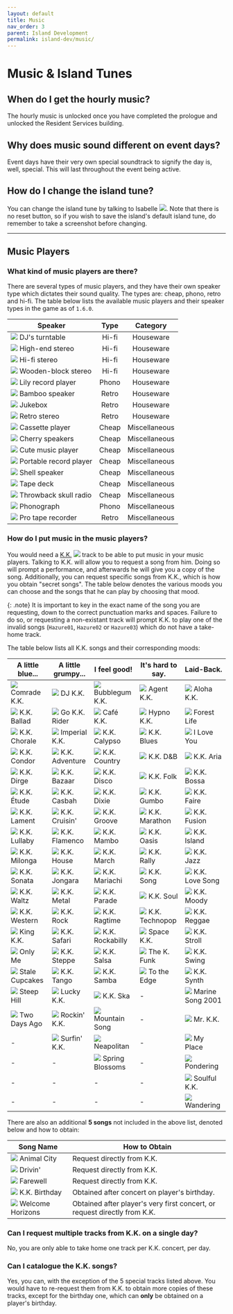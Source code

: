 ```yaml
---
layout: default
title: Music
nav_order: 3
parent: Island Development
permalink: island-dev/music/
---
```


# Music & Island Tunes
## When do I get the hourly music?
The hourly music is unlocked once you have completed the prologue and unlocked the Resident Services building.

## Why does music sound different on event days?
Event days have their very own special soundtrack to signify the day is, well, special. This will last throughout the event being active.

## How do I change the island tune?
You can change the island tune by talking to Isabelle <span><img src="https://alexislours.github.io/img/NpcIcon/sza.png" id="inv-icon"></span>. Note that there is no reset button, so if you wish to save the island's default island tune, do remember to take a screenshot before changing.

* * *

## Music Players
### What kind of music players are there?
There are several types of music players, and they have their own speaker type which dictates their sound quality. The types are: cheap, phono, retro and hi-fi. The table below lists the available music players and their speaker types in the game as of `1.6.0`.

| Speaker                                                                                                                                        | Type  |   Category    |
|------------------------------------------------------------------------------------------------------------------------------------------------|:-----:|:-------------:|
| <span><img src="https://alexislours.github.io/img/FtrIcon/FtrDJbooth_Remake_0_0.png" id="inv-icon"></span> DJ's turntable                      | Hi-fi |   Houseware   |
| <span><img src="https://alexislours.github.io/img/FtrIcon/FtrComponentPro.png" id="inv-icon"></span> High-end stereo                           | Hi-fi |   Houseware   |
| <span><img src="https://alexislours.github.io/img/FtrIcon/FtrComponentHighclass.png" id="inv-icon"></span> Hi-fi stereo                        | Hi-fi |   Houseware   |
| <span><img src="https://alexislours.github.io/img/FtrIcon/FtrBlockCompo_Remake_0_0.png" id="inv-icon"></span> Wooden-block stereo              | Hi-fi |   Houseware   |
| <span><img src="https://alexislours.github.io/img/FtrIcon/FtrFlowerRecordplayer_Remake_0_0.png" id="inv-icon"></span> Lily record player       | Phono |   Houseware   |
| <span><img src="https://alexislours.github.io/img/FtrIcon/FtrBambooMusic_Remake_0_0.png" id="inv-icon"></span> Bamboo speaker                  | Retro |   Houseware   |
| <span><img src="https://alexislours.github.io/img/FtrIcon/FtrJukebox.png" id="inv-icon"></span> Jukebox                                        | Retro |   Houseware   |
| <span><img src="https://alexislours.github.io/img/FtrIcon/FtrStereoRetro_Remake_0_0.png" id="inv-icon"></span> Retro stereo                    | Retro |   Houseware   |
| <span><img src="https://alexislours.github.io/img/FtrIcon/FtrRadicaseW_Remake_0_0.png" id="inv-icon"></span> Cassette player                   | Cheap | Miscellaneous |
| <span><img src="https://alexislours.github.io/img/FtrIcon/FtrFruitsMusic_Remake_0_0.png" id="inv-icon"></span> Cherry speakers                 | Cheap | Miscellaneous |
| <span><img src="https://alexislours.github.io/img/FtrIcon/FtrCuteAudio_Remake_0_0.png" id="inv-icon"></span> Cute music player                 | Cheap | Miscellaneous |
| <span><img src="https://alexislours.github.io/img/FtrIcon/FtrPortablerecordplayer_Remake_0_0.png" id="inv-icon"></span> Portable record player | Cheap | Miscellaneous |
| <span><img src="https://alexislours.github.io/img/FtrIcon/FtrShellMusic_Remake_0_0.png" id="inv-icon"></span> Shell speaker                    | Cheap | Miscellaneous |
| <span><img src="https://alexislours.github.io/img/FtrIcon/FtrRadicase_Remake_0_0.png" id="inv-icon"></span> Tape deck                          | Cheap | Miscellaneous |
| <span><img src="https://alexislours.github.io/img/FtrIcon/FtrBoyAudio_Remake_0_0.png" id="inv-icon"></span> Throwback skull radio              | Cheap | Miscellaneous |
| <span><img src="https://alexislours.github.io/img/FtrIcon/FtrPhonograph.png" id="inv-icon"></span> Phonograph                                  | Phono | Miscellaneous |
| <span><img src="https://alexislours.github.io/img/FtrIcon/FtrReelrecorder_Remake_0_0.png" id="inv-icon"></span> Pro tape recorder              | Retro | Miscellaneous |

### How do I put music in the music players?
You would need a [K.K.](/acnhfaq/npc#kk-slider) <span><img src="https://alexislours.github.io/img/NpcIcon/tkkA.png" id="inv-icon"></span> track to be able to put music in your music players. Talking to K.K. will allow you to request a song from him. Doing so will prompt a performance, and afterwards he will give you a copy of the song. Additionally, you can request specific songs from K.K., which is how you obtain "secret songs". The table below denotes the various moods you can choose and the songs that he can play by choosing that mood.

{: .note}
It is important to key in the exact name of the song you are requesting, down to the correct punctuation marks and spaces. Failure to do so, or requesting a non-existant track will prompt K.K. to play one of the invalid songs (`Hazure01`, `Hazure02` or `Hazure03`) which do not have a take-home track.

The table below lists all K.K. songs and their corresponding moods:

| A little blue... | A little grumpy... | I feel good!    | It's hard to say. | Laid-Back.       |
|------------------|--------------------|-----------------|-------------------|------------------|
| <span><img src="https://alexislours.github.io/img/Audio/mjk_ShowaKayo.png" id="inv-icon"></span> Comrade K.K. | <span><img src="https://alexislours.github.io/img/Audio/mjk_EuroBeat.png" id="inv-icon"></span> DJ K.K. | <span><img src="https://alexislours.github.io/img/Audio/mjk_Idol.png" id="inv-icon"></span> Bubblegum K.K. | <span><img src="https://alexislours.github.io/img/Audio/mjk_Keiji.png" id="inv-icon"></span> Agent K.K. | <span><img src="https://alexislours.github.io/img/Audio/mjk_Aloha.png" id="inv-icon"></span> Aloha K.K. |
| <span><img src="https://alexislours.github.io/img/Audio/mjk_Ballad.png" id="inv-icon"></span> K.K. Ballad  | <span><img src="https://alexislours.github.io/img/Audio/mjk_KekeRider.png" id="inv-icon"></span> Go K.K. Rider | <span><img src="https://alexislours.github.io/img/Audio/mjk_Paris.png" id="inv-icon"></span> Café K.K. | <span><img src="https://alexislours.github.io/img/Audio/mjk_UtataneNoYume.png" id="inv-icon"></span> Hypno K.K. | <span><img src="https://alexislours.github.io/img/Audio/mjk_MoriNoSeikatsu.png" id="inv-icon"></span> Forest Life      |
| <span><img src="https://alexislours.github.io/img/Audio/mjk_Sanbika.png" id="inv-icon"></span> K.K. Chorale     | <span><img src="https://alexislours.github.io/img/Audio/mjk_China.png" id="inv-icon"></span> Imperial K.K.      | <span><img src="https://alexislours.github.io/img/Audio/mjk_Caripso.png" id="inv-icon"></span> K.K. Calypso    | <span><img src="https://alexislours.github.io/img/Audio/mjk_Blues.png" id="inv-icon"></span> K.K. Blues        | <span><img src="https://alexislours.github.io/img/Audio/mjk_Daisuki.png" id="inv-icon"></span> I Love You       |
| <span><img src="https://alexislours.github.io/img/Audio/mjk_Peru.png" id="inv-icon"></span> K.K. Condor      | <span><img src="https://alexislours.github.io/img/Audio/mjk_Hollywood.png" id="inv-icon"></span> K.K. Adventure     | <span><img src="https://alexislours.github.io/img/Audio/mjk_Country.png" id="inv-icon"></span> K.K. Country    | <span><img src="https://alexislours.github.io/img/Audio/mjk_Drumnbass.png" id="inv-icon"></span> K.K. D&B          | <span><img src="https://alexislours.github.io/img/Audio/mjk_Maria.png" id="inv-icon"></span> K.K. Aria        |
| <span><img src="https://alexislours.github.io/img/Audio/mjk_KowaiUta.png" id="inv-icon"></span> K.K. Dirge       | <span><img src="https://alexislours.github.io/img/Audio/mjk_Roma.png" id="inv-icon"></span> K.K. Bazaar        | <span><img src="https://alexislours.github.io/img/Audio/mjk_Disco.png" id="inv-icon"></span> K.K. Disco      | <span><img src="https://alexislours.github.io/img/Audio/mjk_Minyo.png" id="inv-icon"></span> K.K. Folk         | <span><img src="https://alexislours.github.io/img/Audio/mjk_Bossa.png" id="inv-icon"></span> K.K. Bossa       |
| <span><img src="https://alexislours.github.io/img/Audio/mjk_Etude.png" id="inv-icon"></span> K.K. Étude       | <span><img src="https://alexislours.github.io/img/Audio/mjk_Turkey.png" id="inv-icon"></span> K.K. Casbah        | <span><img src="https://alexislours.github.io/img/Audio/mjk_Dixie.png" id="inv-icon"></span> K.K. Dixie      | <span><img src="https://alexislours.github.io/img/Audio/mjk_NewOrleans.png" id="inv-icon"></span> K.K. Gumbo        | <span><img src="https://alexislours.github.io/img/Audio/mjk_Haisai.png" id="inv-icon"></span> K.K. Faire       |
| <span><img src="https://alexislours.github.io/img/Audio/mjk_Enka.png" id="inv-icon"></span> K.K. Lament      | <span><img src="https://alexislours.github.io/img/Audio/mjk_Urban.png" id="inv-icon"></span> K.K. Cruisin'      | <span><img src="https://alexislours.github.io/img/Audio/mjk_Raregroove.png" id="inv-icon"></span> K.K. Groove     | <span><img src="https://alexislours.github.io/img/Audio/mjk_Gamelan.png" id="inv-icon"></span> K.K. Marathon     | <span><img src="https://alexislours.github.io/img/Audio/mjk_Fusion.png" id="inv-icon"></span> K.K. Fusion      |
| <span><img src="https://alexislours.github.io/img/Audio/mjk_Lullaby.png" id="inv-icon"></span> K.K. Lullaby     | <span><img src="https://alexislours.github.io/img/Audio/mjk_Flamenco.png" id="inv-icon"></span> K.K. Flamenco      | <span><img src="https://alexislours.github.io/img/Audio/mjk_Mambo.png" id="inv-icon"></span> K.K. Mambo      | <span><img src="https://alexislours.github.io/img/Audio/mjk_Maharaja.png" id="inv-icon"></span> K.K. Oasis        | <span><img src="https://alexislours.github.io/img/Audio/mjk_DoubutsuNoShima.png" id="inv-icon"></span> K.K. Island      |
| <span><img src="https://alexislours.github.io/img/Audio/mjk_Milonga.png" id="inv-icon"></span> K.K. Milonga     | <span><img src="https://alexislours.github.io/img/Audio/mjk_House.png" id="inv-icon"></span> K.K. House         | <span><img src="https://alexislours.github.io/img/Audio/mjk_March.png" id="inv-icon"></span> K.K. March      | <span><img src="https://alexislours.github.io/img/Audio/mjk_Ondo.png" id="inv-icon"></span> K.K. Rally        | <span><img src="https://alexislours.github.io/img/Audio/mjk_Jazz.png" id="inv-icon"></span> K.K. Jazz        |
| <span><img src="https://alexislours.github.io/img/Audio/mjk_Sonata.png" id="inv-icon"></span> K.K. Sonata      | <span><img src="https://alexislours.github.io/img/Audio/mjk_Jongara.png" id="inv-icon"></span> K.K. Jongara       | <span><img src="https://alexislours.github.io/img/Audio/mjk_Senor.png" id="inv-icon"></span> K.K. Mariachi   | <span><img src="https://alexislours.github.io/img/Audio/mjk_KekeSong.png" id="inv-icon"></span> K.K. Song         | <span><img src="https://alexislours.github.io/img/Audio/mjk_LoveSong.png" id="inv-icon"></span> K.K. Love Song   |
| <span><img src="https://alexislours.github.io/img/Audio/mjk_Waltz.png" id="inv-icon"></span> K.K. Waltz       | <span><img src="https://alexislours.github.io/img/Audio/mjk_Metal.png" id="inv-icon"></span> K.K. Metal         | <span><img src="https://alexislours.github.io/img/Audio/mjk_Parade.png" id="inv-icon"></span> K.K. Parade     | <span><img src="https://alexislours.github.io/img/Audio/mjk_Soul.png" id="inv-icon"></span> K.K. Soul         | <span><img src="https://alexislours.github.io/img/Audio/mjk_Bolero.png" id="inv-icon"></span> K.K. Moody       |
| <span><img src="https://alexislours.github.io/img/Audio/mjk_Western.png" id="inv-icon"></span> K.K. Western     | <span><img src="https://alexislours.github.io/img/Audio/mjk_Rock.png" id="inv-icon"></span> K.K. Rock          | <span><img src="https://alexislours.github.io/img/Audio/mjk_RagTime.png" id="inv-icon"></span> K.K. Ragtime    | <span><img src="https://alexislours.github.io/img/Audio/mjk_TechnoBeat.png" id="inv-icon"></span> K.K. Technopop    | <span><img src="https://alexislours.github.io/img/Audio/mjk_Reggae.png" id="inv-icon"></span> K.K. Reggae      |
| <span><img src="https://alexislours.github.io/img/Audio/mjk_Daimyo.png" id="inv-icon"></span> King K.K.        | <span><img src="https://alexislours.github.io/img/Audio/mjk_Afro.png" id="inv-icon"></span> K.K. Safari        | <span><img src="https://alexislours.github.io/img/Audio/mjk_KekeBilly.png" id="inv-icon"></span> K.K. Rockabilly | <span><img src="https://alexislours.github.io/img/Audio/mjk_Minimal.png" id="inv-icon"></span> Space K.K.        | <span><img src="https://alexislours.github.io/img/Audio/mjk_Osanpo.png" id="inv-icon"></span> K.K. Stroll      |
| <span><img src="https://alexislours.github.io/img/Audio/mjk_OnlyMe.png" id="inv-icon"></span> Only Me          | <span><img src="https://alexislours.github.io/img/Audio/mjk_Cossack.png" id="inv-icon"></span> K.K. Steppe        | <span><img src="https://alexislours.github.io/img/Audio/mjk_Salsa.png" id="inv-icon"></span> K.K. Salsa      | <span><img src="https://alexislours.github.io/img/Audio/mjk_Funk.png" id="inv-icon"></span> The K. Funk       | <span><img src="https://alexislours.github.io/img/Audio/mjk_Swing.png" id="inv-icon"></span> K.K. Swing       |
| <span><img src="https://alexislours.github.io/img/Audio/mjk_BlueOnigiri.png" id="inv-icon"></span> Stale Cupcakes   | <span><img src="https://alexislours.github.io/img/Audio/mjk_Tango.png" id="inv-icon"></span> K.K. Tango         | <span><img src="https://alexislours.github.io/img/Audio/mjk_Samba.png" id="inv-icon"></span> K.K. Samba      | <span><img src="https://alexislours.github.io/img/Audio/mjk_NamiNami.png" id="inv-icon"></span> To the Edge       | <span><img src="https://alexislours.github.io/img/Audio/mjk_Electronica.png" id="inv-icon"></span> K.K. Synth       |
| <span><img src="https://alexislours.github.io/img/Audio/mjk_NiDanZaka.png" id="inv-icon"></span> Steep Hill       | <span><img src="https://alexislours.github.io/img/Audio/mjk_Irish.png" id="inv-icon"></span> Lucky K.K.         | <span><img src="https://alexislours.github.io/img/Audio/mjk_Ska.png" id="inv-icon"></span> K.K. Ska        | -                 | <span><img src="https://alexislours.github.io/img/Audio/mjk_HunaUta2001.png" id="inv-icon"></span> Marine Song 2001 |
| <span><img src="https://alexislours.github.io/img/Audio/mjk_Ototoi.png" id="inv-icon"></span> Two Days Ago     | <span><img src="https://alexislours.github.io/img/Audio/mjk_RocknRoll.png" id="inv-icon"></span> Rockin' K.K.       | <span><img src="https://alexislours.github.io/img/Audio/mjk_Alpine.png" id="inv-icon"></span> Mountain Song   | -                 | <span><img src="https://alexislours.github.io/img/Audio/mjk_Sensei.png" id="inv-icon"></span> Mr. K.K.         |
| -                | <span><img src="https://alexislours.github.io/img/Audio/mjk_Eleki.png" id="inv-icon"></span> Surfin' K.K.       | <span><img src="https://alexislours.github.io/img/Audio/mjk_Napolitan.png" id="inv-icon"></span> Neapolitan      | -                 | <span><img src="https://alexislours.github.io/img/Audio/mjk_BokuNoBasho.png" id="inv-icon"></span> My Place         |
| -                | -                  | <span><img src="https://alexislours.github.io/img/Audio/mjk_HaruNoKomorebi.png" id="inv-icon"></span> Spring Blossoms | -                 | <span><img src="https://alexislours.github.io/img/Audio/mjk_KangaeChu.png" id="inv-icon"></span> Pondering        |
| -                | -                  | -               | -                 | <span><img src="https://alexislours.github.io/img/Audio/mjk_Gospel.png" id="inv-icon"></span> Soulful K.K.     |
| -                | -                  | -               | -                 | <span><img src="https://alexislours.github.io/img/Audio/mjk_Horo.png" id="inv-icon"></span> Wandering        |

There are also an additional **5 songs** not included in the above list, denoted below and how to obtain:

| Song Name        | How to Obtain                                                           |
|------------------|-------------------------------------------------------------------------|
| <span><img src="https://alexislours.github.io/img/Audio/mjk_DoubutuNoMachi.png" id="inv-icon"></span> Animal City | Request directly from K.K.                                                    |
| <span><img src="https://alexislours.github.io/img/Audio/mjk_Drive.png" id="inv-icon"></span> Drivin'              | Request directly from K.K.                                                    |
| <span><img src="https://alexislours.github.io/img/Audio/mjk_Sayonara.png" id="inv-icon"></span> Farewell          | Request directly from K.K.                                                    |
| <span><img src="https://alexislours.github.io/img/Audio/mjk_BirthdaySong.png" id="inv-icon"></span> K.K. Birthday | Obtained after concert on player's birthday.                                  |
| <span><img src="https://alexislours.github.io/img/Audio/mjk_MainTheme.png" id="inv-icon"></span> Welcome Horizons | Obtained after player's very first concert, or request directly from K.K. |

### Can I request multiple tracks from K.K. on a single day?
No, you are only able to take home one track per K.K. concert, per day.

### Can I catalogue the K.K. songs?
Yes, you can, with the exception of the 5 special tracks listed above. You would have to re-request them from K.K. to obtain more copies of these tracks, except for the birthday one, which can **only** be obtained on a player's birthday.
